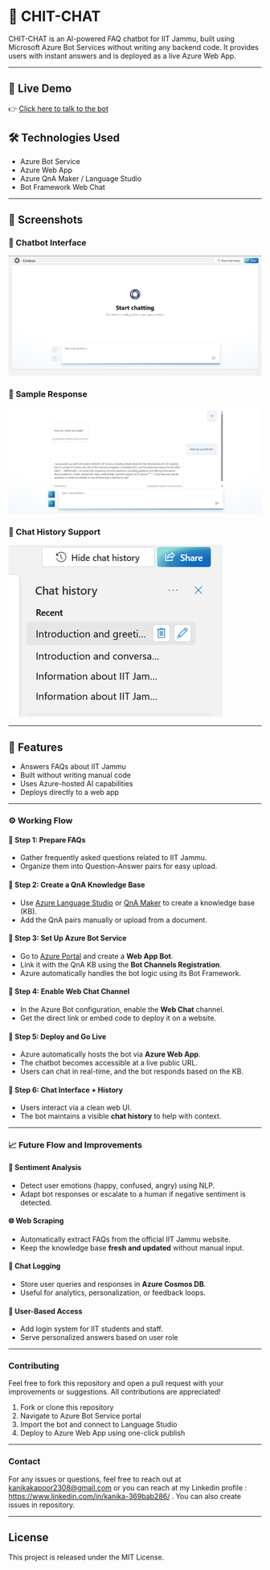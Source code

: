 # 💬 CHIT-CHAT

CHIT-CHAT is an AI-powered FAQ chatbot for IIT Jammu, built using Microsoft Azure Bot Services without writing any backend code. It provides users with instant answers and is deployed as a live Azure Web App.

---

## 🚀 Live Demo
👉 [Click here to talk to the bot](https://chitchitchat.azurewebsites.net)

## 🛠️ Technologies Used
- Azure Bot Service
- Azure Web App
- Azure QnA Maker / Language Studio
- Bot Framework Web Chat

---

## 📸 Screenshots

### 🔹 Chatbot Interface
![Chatbot UI](screenshots/bot-ui.png)

### 🔹 Sample Response
![Chatbot Response](screenshots/bot-response.png)

### 🔹 Chat History Support
![Chatbot History](screenshots/chat-history.png)


---

## 🧠 Features
- Answers FAQs about IIT Jammu
- Built without writing manual code
- Uses Azure-hosted AI capabilities
- Deploys directly to a web app

---
 
### ⚙️ Working Flow

#### 🔹 Step 1: Prepare FAQs
- Gather frequently asked questions related to IIT Jammu.
- Organize them into Question-Answer pairs for easy upload.

#### 🔹 Step 2: Create a QnA Knowledge Base
- Use [Azure Language Studio](https://language.azure.com/) or [QnA Maker](https://www.qnamaker.ai/) to create a knowledge base (KB).
- Add the QnA pairs manually or upload from a document.

#### 🔹 Step 3: Set Up Azure Bot Service
- Go to [Azure Portal](https://portal.azure.com) and create a **Web App Bot**.
- Link it with the QnA KB using the **Bot Channels Registration**.
- Azure automatically handles the bot logic using its Bot Framework.

#### 🔹 Step 4: Enable Web Chat Channel
- In the Azure Bot configuration, enable the **Web Chat** channel.
- Get the direct link or embed code to deploy it on a website.

#### 🔹 Step 5: Deploy and Go Live
- Azure automatically hosts the bot via **Azure Web App**.
- The chatbot becomes accessible at a live public URL.
- Users can chat in real-time, and the bot responds based on the KB.

#### 🔹 Step 6: Chat Interface + History
- Users interact via a clean web UI.
- The bot maintains a visible **chat history** to help with context.

---

### 📈 Future Flow and Improvements

#### 🧠 Sentiment Analysis
- Detect user emotions (happy, confused, angry) using NLP.
- Adapt bot responses or escalate to a human if negative sentiment is detected.

#### 🌐 Web Scraping
- Automatically extract FAQs from the official IIT Jammu website.
- Keep the knowledge base **fresh and updated** without manual input.

#### 💾 Chat Logging
- Store user queries and responses in **Azure Cosmos DB**.
- Useful for analytics, personalization, or feedback loops.

#### 🔐 User-Based Access 
- Add login system for IIT students and staff.
- Serve personalized answers based on user role

---


### Contributing
Feel free to fork this repository and open a pull request with your improvements or suggestions. All contributions are appreciated!
1. Fork or clone this repository
2. Navigate to Azure Bot Service portal  
3. Import the bot and connect to Language Studio  
4. Deploy to Azure Web App using one-click publish

---

### Contact
For any issues or questions, feel free to reach out at kanikakapoor2308@gmail.com or you can reach at my Linkedin profile : https://www.linkedin.com/in/kanika-369bab286/ . You can also create issues in repository.

---  
## License
This project is released under the MIT License.


